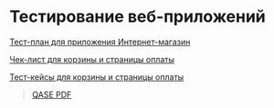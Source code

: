 # Тестирование веб-приложений
[Тест-план для приложения Интернет-магазин](https://docs.google.com/spreadsheets/d/1Kbacf8biFeEdmxGYtK7fpzFv32H8xigjssd6aIqosEk/edit?usp=drive_link)

[Чек-лист для корзины и страницы оплаты](https://docs.google.com/spreadsheets/d/1Pbna6yEGXzehRvwJXh8FnPuwHyhJiewa/edit#gid=2109830468)

[Тест-кейсы для корзины и страницы оплаты](https://app.qase.io/project/G7?suite=241&previewMode=side)
>[QASE PDF](https://github.com/user-attachments/files/15525637/G7-2024-06-02.pdf)

